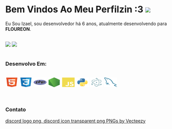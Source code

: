 <h1>Bem Vindos Ao Meu Perfilzin :3 <img src="https://raw.githubusercontent.com/kaueMarques/kaueMarques/master/hi.gif" width="30px"></h1>
<p>Eu Sou Izael, sou desenvolvedor há 6 anos, atualmente desenvolvendo para <b>FLOUREON</b>.</p><br>

<div>
    <img height="150rem" src="https://github-readme-stats.vercel.app/api?username=erickvinicios&show_icons=true&theme=midnight-purple&include_all_commits=true&count_private=true">
    <img height="150em" src="https://github-readme-stats.vercel.app/api/top-langs/?username=erickvinicios&layout=compact&langs_count=7&theme=midnight-purple"/>
</div>

<div><br>
    <h3>Desenvolvo Em:</h3>
</div>

<div class="dev"><br>
    <img alt="HTML5" height="30" width="40" src="https://raw.githubusercontent.com/devicons/devicon/master/icons/html5/html5-original.svg">
    <img alt="CSS3" height="30" width="40" src="https://raw.githubusercontent.com/devicons/devicon/master/icons/css3/css3-original.svg">
    <img alt="PHP" height="30" width="40" src="https://raw.githubusercontent.com/devicons/devicon/master/icons/php/php-original.svg">
    <img alt="NODEJS" height="30" width="40" src="https://raw.githubusercontent.com/devicons/devicon/master/icons/nodejs/nodejs-original.svg">
    <img alt="JS" height="30" width="40" src="https://raw.githubusercontent.com/devicons/devicon/master/icons/javascript/javascript-plain.svg">
    <img alt="PYTHON" height="30" width="40" src="https://raw.githubusercontent.com/devicons/devicon/master/icons/python/python-original.svg">
    <img alt="ELECTRON" height="30" width="40" src="https://raw.githubusercontent.com/devicons/devicon/master/icons/electron/electron-original.svg">
    <img alt="MYSQL & SQL" height="30" width="40" src="https://raw.githubusercontent.com/devicons/devicon/master/icons/mysql/mysql-original.svg">
</div><br><br>

<h3>Contato</h3>

<div>
    <a href="https://www.vecteezy.com/png/18930718-discord-logo-png-discord-icon-transparent-png">discord logo png, discord icon transparent png PNGs by Vecteezy</a>
</div>
